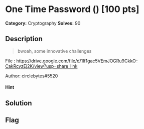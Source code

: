 # One Time Password () [100 pts]

**Category:** Cryptography
**Solves:** 90

## Description
>bwoah, some innovative challenges

File : https://drive.google.com/file/d/1lf1gac5VEmJOGRu9CkkO-CakRcyzEj2K/view?usp=share_link

Author: circlebytes#5520

#### Hint 

## Solution

## Flag

